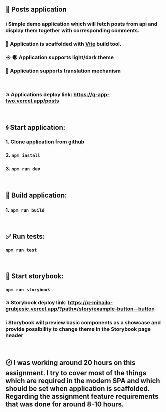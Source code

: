## 📮 Posts application

### ℹ️ Simple demo application which will fetch posts from api and display them together with corresponding comments.

### 🚀 Application is scaffolded with [Vite](https://vitejs.dev/guide/) build tool.

### ☀️ 🌒 Application supports light/dark theme

### 💬 Application supports translation mechanism

<br/>

### ↗️ Applications deploy link: https://q-app-two.vercel.app/posts

<br/>

## 🌀 Start application:

### 1. Clone application from github

### 2. `npm install`

### 3. `npm run dev`

<br/>

## 🔨 Build application:

### 1. `npm run build`

<br/>

## ✅ Run tests:

### `npm run test`

<br/>

## 📔 Start storybook:

### `npm run storybook`

### ↗️ Storybook deploy link: https://q-mihajlo-grubjesic.vercel.app/?path=/story/example-button--button

### ℹ️ Storybook will preview basic components as a showcase and provide possibility to change theme in the Storybook page header

<br/>

## 🕜 I was working around 20 hours on this assignment. I try to cover most of the things which are required in the modern SPA and which should be set when application is scaffolded. Regarding the assignment feature requirements that was done for around 8-10 hours.
